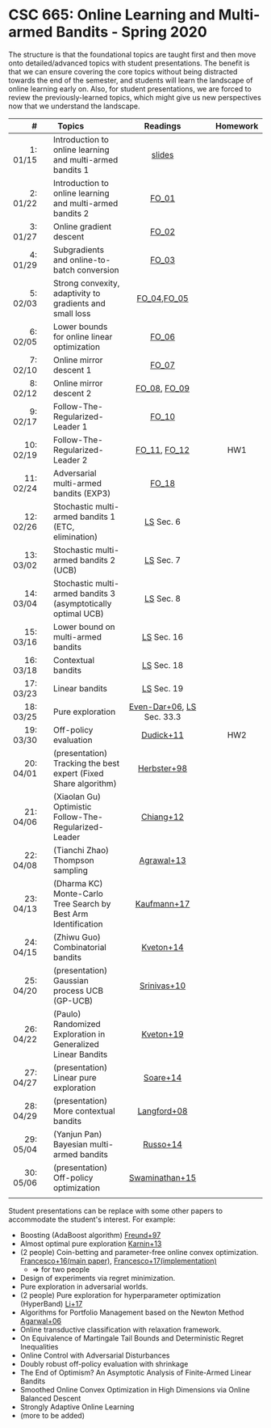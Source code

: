 # CSC 665: Online Learning and Multi-armed Bandits - Spring 2020

The structure is that the foundational topics are taught first and then move onto detailed/advanced topics with student presentations.
The benefit is that we can ensure covering the core topics without being distracted towards the end of the semester, and students will learn the landscape of online learning early on. 
Also, for student presentations, we are forced to review the previously-learned topics, which might give us new perspectives now that we understand the landscape.

|#  | | &nbsp;&nbsp;Topics | Readings |  | Homework |
|---:|-|:-------------|:---:|:---:|:---:|
|1: 01/15 || Introduction to online learning and multi-armed bandits 1           | [slides](data/lec01-intro-to-ol-and-bandits.pdf)   |   |   | 
|2: 01/22 || Introduction to online learning and multi-armed bandits 2           | [FO_01](https://parameterfree.com/2019/09/02/introduction-to-online-learning/)  |   |   |
|3: 01/27 || Online gradient descent                                             | [FO_02](https://parameterfree.wordpress.com/2019/09/11/online-gradient-descent/)  |   |   |
|4: 01/29 || Subgradients and online-to-batch conversion                         | [FO_03](https://parameterfree.wordpress.com/2019/09/13/subgradients-and-online-to-batch-conversion/)  |   |   |
|5: 02/03 || Strong convexity, adaptivity to gradients and small loss            | [FO_04](https://parameterfree.wordpress.com/2019/09/17/more-online-to-batch-examples-and-strong-convexity/),[FO_05](https://parameterfree.com/2019/09/20/adaptive-algorithms-l-bounds-and-adagrad/)  |   |   |
|6: 02/05 || Lower bounds for online linear optimization                         | [FO_06](https://parameterfree.wordpress.com/2019/09/25/lower-bounds-for-online-linear-optimization/)  |   |   |
|7: 02/10 || Online mirror descent 1                                             | [FO_07](https://parameterfree.com/2019/10/03/online-mirror-descent-iii-examples-and-learning-with-expert-advice/)  |   |   |
|8: 02/12 || Online mirror descent 2                                             | [FO_08](https://parameterfree.com/2019/10/01/online-mirror-descent-ii-regret-and-mirror-version/), [FO_09](https://parameterfree.com/2019/10/03/online-mirror-descent-iii-examples-and-learning-with-expert-advice/)  |   |   |
|9: 02/17 || Follow-The-Regularized-Leader 1                                     | [FO_10](https://parameterfree.com/2019/10/08/follow-the-regularized-leader-i-regret-equality/)  |   |   |
|10: 02/19|| Follow-The-Regularized-Leader 2                                     | [FO_11](https://parameterfree.com/2019/10/10/follow-the-regularized-leader-ii-applications/), [FO_12](https://parameterfree.com/2019/10/17/follow-the-regularized-leader-iii-more-logarithmic-bounds/)  |   | HW1  |
|11: 02/24|| Adversarial multi-armed bandits (EXP3)                              | [FO_18](https://parameterfree.com/2019/11/12/multi-armed-bandit-i/)  |   |   |
|12: 02/26|| Stochastic multi-armed bandits 1 (ETC, elimination)                 | [LS](https://tor-lattimore.com/downloads/book/book.pdf) Sec. 6 |   |   |
|13: 03/02|| Stochastic multi-armed bandits 2 (UCB)                              | [LS](https://tor-lattimore.com/downloads/book/book.pdf) Sec. 7 |   |   |
|14: 03/04|| Stochastic multi-armed bandits 3 (asymptotically optimal UCB)       | [LS](https://tor-lattimore.com/downloads/book/book.pdf) Sec. 8 |   |   |
|15: 03/16|| Lower bound on multi-armed bandits                                  | [LS](https://tor-lattimore.com/downloads/book/book.pdf) Sec. 16|   |   |
|16: 03/18|| Contextual bandits                                                  | [LS](https://tor-lattimore.com/downloads/book/book.pdf) Sec. 18|   |   |
|17: 03/23|| Linear bandits                                                      | [LS](https://tor-lattimore.com/downloads/book/book.pdf) Sec. 19|   |   |
|18: 03/25|| Pure exploration                                                    | [Even-Dar+06](http://jmlr.csail.mit.edu/papers/volume7/evendar06a/evendar06a.pdf), [LS](https://tor-lattimore.com/downloads/book/book.pdf) Sec. 33.3  |   |   |
|19: 03/30|| Off-policy evaluation                                               | [Dudick+11](https://arxiv.org/abs/1103.4601)  |   | HW2  |
|20: 04/01|| (presentation) Tracking the best expert (Fixed Share algorithm)     | [Herbster+98](https://users.soe.ucsc.edu/~manfred/pubs/J39.pdf)                                                                |   |   |
|21: 04/06|| (Xiaolan Gu) Optimistic Follow-The-Regularized-Leader               | [Chiang+12](http://proceedings.mlr.press/v23/chiang12/chiang12.pdf)                                                            |   |   |
|22: 04/08|| (Tianchi Zhao) Thompson sampling                                    | [Agrawal+13](http://proceedings.mlr.press/v31/agrawal13a.pdf)                                                                  |   |   |
|23: 04/13|| (Dharma KC) Monte-Carlo Tree Search by Best Arm Identification      | [Kaufmann+17](http://papers.nips.cc/paper/7075-monte-carlo-tree-search-by-best-arm-identification)                             |   |   |
|24: 04/15|| (Zhiwu Guo) Combinatorial bandits                                   | [Kveton+14](https://arxiv.org/abs/1410.0949)                                                                                   |   |   |
|25: 04/20|| (presentation) Gaussian process UCB (GP-UCB)                        | [Srinivas+10](https://arxiv.org/abs/0912.3995)                                                                                 |   |   |
|26: 04/22|| (Paulo) Randomized Exploration in Generalized Linear Bandits        | [Kveton+19](https://arxiv.org/pdf/1906.08947.pdf)                                                                              |   |   |
|27: 04/27|| (presentation) Linear pure exploration                              | [Soare+14](https://arxiv.org/abs/1409.6110)                                                                                    |   |   |
|28: 04/29|| (presentation) More contextual bandits                              | [Langford+08](https://papers.nips.cc/paper/3178-the-epoch-greedy-algorithm-for-multi-armed-bandits-with-side-information.pdf)  |   |   |
|29: 05/04|| (Yanjun Pan) Bayesian multi-armed bandits                           | [Russo+14](https://papers.nips.cc/paper/5463-learning-to-optimize-via-information-directed-sampling)                           |   |   |
|30: 05/06|| (presentation) Off-policy optimization                              | [Swaminathan+15](https://www.cs.cornell.edu/people/tj/publications/swaminathan_joachims_15c.pdf)                               |   |   |
|<img width=50/>|<img width=10/>| <img width=500/>                        | <img width=200/> |<img width=100/> | <img width=100/>  |

<!--
|20: 04/01|| (presentation) Adaptive stepsizes (AdaGrad algorithm)               | [Streeter+10](https://arxiv.org/abs/1002.4862)  |   |   |
|31: 05/XX|| Final exam                                                          |   |   |   |
-->

Student presentations can be replace with some other papers to accommodate the student's interest.
For example:

 * Boosting (AdaBoost algorithm) [Freund+97](https://www.sciencedirect.com/science/article/pii/S002200009791504X)
 * Almost optimal pure exploration [Karnin+13](http://proceedings.mlr.press/v28/karnin13.pdf)
 * (2 people) Coin-betting and parameter-free online convex optimization. [Francesco+16(main paper)](https://arxiv.org/abs/1602.04128), [Francesco+17(implementation)](https://arxiv.org/pdf/1705.07795.pdf) 
    * => for two people
 * Design of experiments via regret minimization.
 * Pure exploration in adversarial worlds.
 * (2 people) Pure exploration for hyperparameter optimization (HyperBand) [Li+17](http://jmlr.org/papers/volume18/16-558/16-558.pdf)
 * Algorithms for Portfolio Management based on the Newton Method [Agarwal+06](https://www.satyenkale.com/pubs/algorithms-for-portfolio-management-based-on-the-newton-method/)
 * Online transductive classification with relaxation framework.
 * On Equivalence of Martingale Tail Bounds and Deterministic Regret Inequalities
 * Online Control with Adversarial Disturbances
 * Doubly robust off-policy evaluation with shrinkage
 * The End of Optimism? An Asymptotic Analysis of Finite-Armed Linear Bandits
 * Smoothed Online Convex Optimization in High Dimensions via Online Balanced Descent
 * Strongly Adaptive Online Learning
 * (more to be added)
















